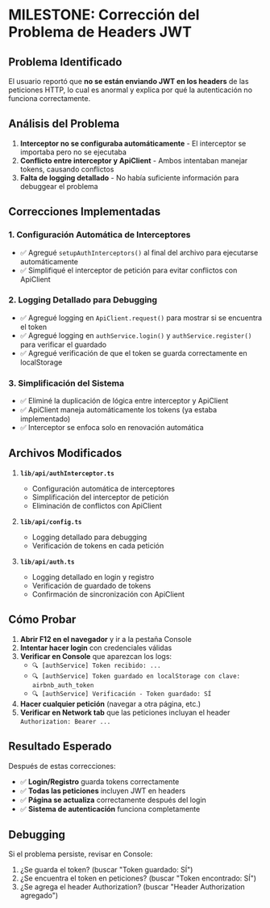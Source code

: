 # MILESTONE: Corrección del Problema de Headers JWT

## Problema Identificado

El usuario reportó que **no se están enviando JWT en los headers** de las peticiones HTTP, lo cual es anormal y explica por qué la autenticación no funciona correctamente.

## Análisis del Problema

1. **Interceptor no se configuraba automáticamente** - El interceptor se importaba pero no se ejecutaba
2. **Conflicto entre interceptor y ApiClient** - Ambos intentaban manejar tokens, causando conflictos
3. **Falta de logging detallado** - No había suficiente información para debuggear el problema

## Correcciones Implementadas

### 1. Configuración Automática de Interceptores
- ✅ Agregué `setupAuthInterceptors()` al final del archivo para ejecutarse automáticamente
- ✅ Simplifiqué el interceptor de petición para evitar conflictos con ApiClient

### 2. Logging Detallado para Debugging
- ✅ Agregué logging en `ApiClient.request()` para mostrar si se encuentra el token
- ✅ Agregué logging en `authService.login()` y `authService.register()` para verificar el guardado
- ✅ Agregué verificación de que el token se guarda correctamente en localStorage

### 3. Simplificación del Sistema
- ✅ Eliminé la duplicación de lógica entre interceptor y ApiClient
- ✅ ApiClient maneja automáticamente los tokens (ya estaba implementado)
- ✅ Interceptor se enfoca solo en renovación automática

## Archivos Modificados

1. **`lib/api/authInterceptor.ts`**
   - Configuración automática de interceptores
   - Simplificación del interceptor de petición
   - Eliminación de conflictos con ApiClient

2. **`lib/api/config.ts`**
   - Logging detallado para debugging
   - Verificación de tokens en cada petición

3. **`lib/api/auth.ts`**
   - Logging detallado en login y registro
   - Verificación de guardado de tokens
   - Confirmación de sincronización con ApiClient

## Cómo Probar

1. **Abrir F12 en el navegador** y ir a la pestaña Console
2. **Intentar hacer login** con credenciales válidas
3. **Verificar en Console** que aparezcan los logs:
   - `🔍 [authService] Token recibido: ...`
   - `🔍 [authService] Token guardado en localStorage con clave: airbnb_auth_token`
   - `🔍 [authService] Verificación - Token guardado: SÍ`
4. **Hacer cualquier petición** (navegar a otra página, etc.)
5. **Verificar en Network tab** que las peticiones incluyan el header `Authorization: Bearer ...`

## Resultado Esperado

Después de estas correcciones:
- ✅ **Login/Registro** guarda tokens correctamente
- ✅ **Todas las peticiones** incluyen JWT en headers
- ✅ **Página se actualiza** correctamente después del login
- ✅ **Sistema de autenticación** funciona completamente

## Debugging

Si el problema persiste, revisar en Console:
1. ¿Se guarda el token? (buscar "Token guardado: SÍ")
2. ¿Se encuentra el token en peticiones? (buscar "Token encontrado: SÍ")
3. ¿Se agrega el header Authorization? (buscar "Header Authorization agregado")
